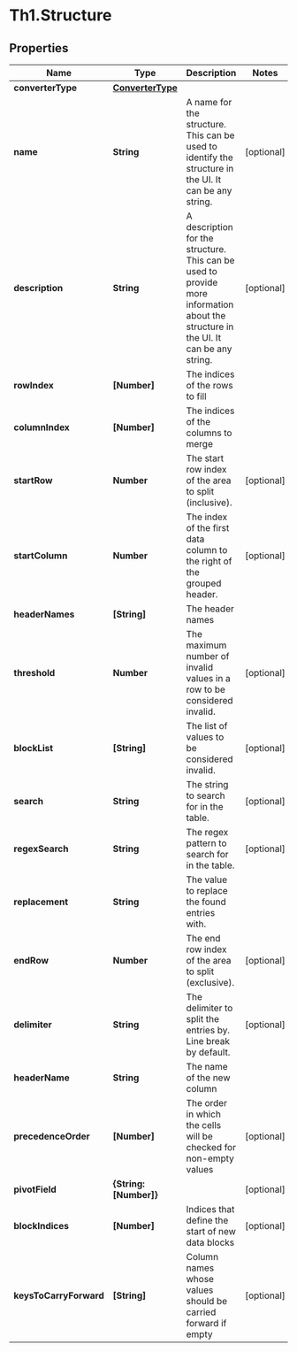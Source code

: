 # Th1.Structure

## Properties

Name | Type | Description | Notes
------------ | ------------- | ------------- | -------------
**converterType** | [**ConverterType**](ConverterType.md) |  | 
**name** | **String** | A name for the structure. This can be used to identify the structure in the UI. It can be any string.  | [optional] 
**description** | **String** | A description for the structure. This can be used to provide more information about the structure in the UI. It can be any string.  | [optional] 
**rowIndex** | **[Number]** | The indices of the rows to fill | 
**columnIndex** | **[Number]** | The indices of the columns to merge | 
**startRow** | **Number** | The start row index of the area to split (inclusive). | [optional] 
**startColumn** | **Number** | The index of the first data column to the right of the grouped header. | [optional] 
**headerNames** | **[String]** | The header names | 
**threshold** | **Number** | The maximum number of invalid values in a row to be considered invalid. | [optional] 
**blockList** | **[String]** | The list of values to be considered invalid. | [optional] 
**search** | **String** | The string to search for in the table. | [optional] 
**regexSearch** | **String** | The regex pattern to search for in the table. | [optional] 
**replacement** | **String** | The value to replace the found entries with. | 
**endRow** | **Number** | The end row index of the area to split (exclusive). | [optional] 
**delimiter** | **String** | The delimiter to split the entries by. Line break by default.  | [optional] 
**headerName** | **String** | The name of the new column | 
**precedenceOrder** | **[Number]** | The order in which the cells will be checked for non-empty values | [optional] 
**pivotField** | **{String: [Number]}** |  | [optional] 
**blockIndices** | **[Number]** | Indices that define the start of new data blocks | [optional] 
**keysToCarryForward** | **[String]** | Column names whose values should be carried forward if empty | [optional] 



